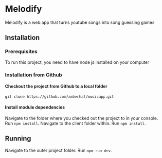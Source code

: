 # Melodify

Melodify is a web app that turns youtube songs into song guessing games

## Installation

### Prerequisites

To run this project, you need to have node js installed on your computer

### Installation from Github

#### Checkout the project from Github to a local folder

`git clone https://github.com/amberhaf/musicapp.git`

#### Install module dependencies

Navigate to the folder where you checked out the project to in your console. Run `npm install`.
Navigate to the client folder within. Run `npm install`.

## Running

Navigate to the outer project folder. Run `npm run dev`.
